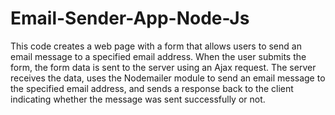 # Email-Sender-App-Node-Js
This code creates a web page with a form that allows users to send an email message to a specified email address. When the user submits the form, the form data is sent to the server using an Ajax request. The server receives the data, uses the Nodemailer module to send an email message to the specified email address, and sends a response back to the client indicating whether the message was sent successfully or not.

